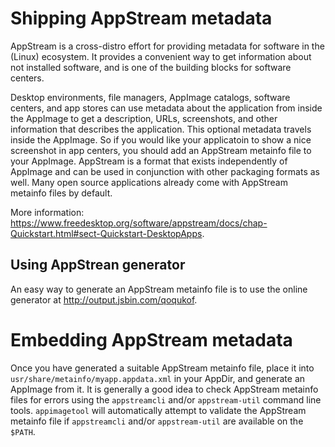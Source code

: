 # Shipping AppStream metadata

AppStream is a cross-distro effort for providing metadata for software in the (Linux) ecosystem.
It provides a convenient way to get information about not installed software,
and is one of the building blocks for software centers.

Desktop environments, file managers, AppImage catalogs, software centers, and app stores can use metadata about the application from inside the AppImage to get a description, URLs, screenshots, and other information that describes the application. This optional metadata travels inside the AppImage. So if you would like your applicatoin to show a nice screenshot in app centers, you should add an AppStream metainfo file to your AppImage. AppStream is a format that exists independently of AppImage and can be used in conjunction with other packaging formats as well. Many open source applications already come with AppStream metainfo files by default.

More information: https://www.freedesktop.org/software/appstream/docs/chap-Quickstart.html#sect-Quickstart-DesktopApps.

## Using AppStrean generator

An easy way to generate an AppStream metainfo file is to use the online generator at http://output.jsbin.com/qoqukof.

# Embedding AppStream metadata

Once you have generated a suitable AppStream metainfo file, place it into `usr/share/metainfo/myapp.appdata.xml` in your AppDir, and generate an AppImage from it. It is generally a good idea to check AppStream metainfo files for errors using the `appstreamcli` and/or `appstream-util` command line tools. `appimagetool` will automatically attempt to validate the AppStream metainfo file if `appstreamcli` and/or `appstream-util` are available on the `$PATH`.
